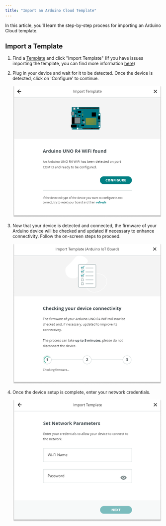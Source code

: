 ```yaml
---
title: "Import an Arduino Cloud Template"
---
```


In this article, you'll learn the step-by-step process for importing an Arduino Cloud template.

## Import a Template

1. Find a [Template](https://app.arduino.cc/templates) and click "Import Template" (If you have issues importing the template, you can find more information [here](https://support.arduino.cc/hc/en-us/articles/4408887422994-If-you-can-t-import-a-template-in-Arduino-Cloud))

1. Plug in your device and wait for it to be detected. Once the device is detected, click on 'Configure' to continue.

    ![Dialog box displaying that the device was found](img/Device_found.png)

1. Now that your device is detected and connected, the firmware of your Arduino device will be checked and updated if necessary to enhance connectivity. Follow the on-screen steps to proceed.

    ![Dialog box displaying firmware updates](img/Checking_device_connectivity.png)

1. Once the device setup is complete, enter your network credentials.

    ![Dialog box for entering network credentials](img/Set_network_parameters.png)